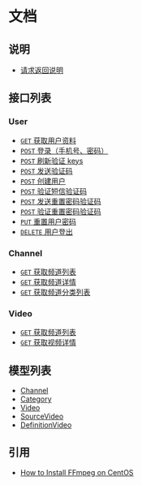 # 文档

## 说明

* [请求返回说明](./response-format.md)

## 接口列表

### User

* [`GET` 获取用户资料][user-get-personal-profile]
* [`POST` 登录（手机号、密码）][user-post-login]
* [`POST` 刷新验证 keys][user-post-refresh-keys]
* [`POST` 发送验证码][user-post-create-verify-code]
* [`POST` 创建用户][user-post-create-user]
* [`POST` 验证短信验证码][user-post-validate-code]
* [`POST` 发送重置密码验证码][user-post-create-reset-password-verify-code]
* [`POST` 验证重置密码验证码][user-post-validate-reset-password-code]
* [`PUT` 重置用户密码][user-put-reset-password]
* [`DELETE` 用户登出][user-delete-logout]

### Channel

* [`GET` 获取频道列表][channel-get-fetch-channel-list]
* [`GET` 获取频道详情][channel-get-fetch-channel-profile]
* [`GET` 获取频道分类列表][channel-get-fetch-channel-category-list]

### Video

* [`GET` 获取频道列表][video-get-fetch-video-list]
* [`GET` 获取视频详情][video-get-fetch-video-profile]

## 模型列表

* [Channel][channel-model]
* [Category][category-model]
* [Video][video-model]
* [SourceVideo][source-video-model]
* [DefinitionVideo][definition-video-model]

## 引用

* [How to Install FFmpeg on CentOS](https://www.vultr.com/docs/how-to-install-ffmpeg-on-centos)

[user-get-personal-profile]: ./api/user/get.personal-profile.md
[user-post-login]: ./api/user/post.login.md
[user-post-refresh-keys]: ./api/user/post.refresh-keys.md
[user-post-create-verify-code]: ./api/user/post.create-verify-code.md
[user-post-create-user]: ./api/user/post.create-user.md
[user-post-validate-code]: ./api/user/post.validate-code.md
[user-post-create-reset-password-verify-code]: ./api/user/post.create-reset-password-verify-code.md
[user-post-validate-reset-password-code]: ./api/user/post.validate-reset-password-code.md
[user-put-reset-password]: ./api/user/put.reset-password.md
[user-delete-logout]: ./api/user/delete.logout.md

[channel-get-fetch-channel-list]: ./api/channel/get.fetch-channel-list.md
[channel-get-fetch-channel-profile]: ./api/channel/get.fetch-channel-profile.md
[channel-get-fetch-channel-category-list]: ./api/channel/get.fetch-channel-category-list.md

[video-get-fetch-video-list]: ./api/video/get.fetch-video-list.md
[video-get-fetch-video-profile]: ./api/video/get.fetch-video-profile.md

[channel-model]: ./models/channel.md
[category-model]: ./models/category.md
[video-model]: ./models/video.md
[source-video-model]: ./models/source-video.md
[definition-video-model]: ./models/definition-video.md
